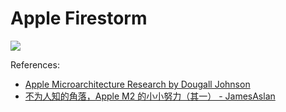 # Apple Firestorm

![](./firestorm.d2)

References:

- [Apple Microarchitecture Research by Dougall Johnson](https://dougallj.github.io/applecpu/firestorm.html)
- [不为人知的角落，Apple M2 的小小努力（其一） - JamesAslan](https://zhuanlan.zhihu.com/p/662561990)